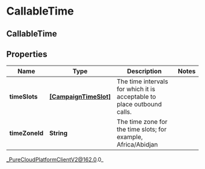 # CallableTime

## CallableTime

## Properties

|Name | Type | Description | Notes|
|------------ | ------------- | ------------- | -------------|
| **timeSlots** | [**[CampaignTimeSlot]**](CampaignTimeSlot) | The time intervals for which it is acceptable to place outbound calls. | |
| **timeZoneId** | **String** | The time zone for the time slots; for example, Africa/Abidjan | |



_PureCloudPlatformClientV2@162.0.0_
